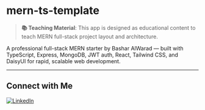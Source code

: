 # mern-ts-template

> **📚 Teaching Material**: This app is designed as educational content to teach MERN full-stack project layout and architecture.

A professional full-stack MERN starter by Bashar AlWarad — built with TypeScript, Express, MongoDB, JWT auth, React, Tailwind CSS, and DaisyUI for rapid, scalable web development.

---

## Connect with Me

[![LinkedIn](https://img.shields.io/badge/LinkedIn-Bashar%20AlWarad-0077B5?style=for-the-badge&logo=linkedin&logoColor=white)](https://www.linkedin.com/in/bashar-alwarad-2a960b1b6/)
